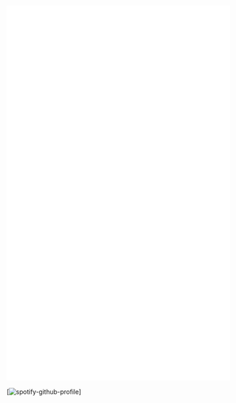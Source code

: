 ![Metrics](/github-metrics.svg)

[![spotify-github-profile](https://spotify-github-profile.kittinanx.com/api/view?uid=31pmcgw7e7f3fhsrigqi2lqg5sye&cover_image=true&theme=natemoo-re&show_offline=false&background_color=121212&interchange=false&bar_color=53b14f&bar_color_cover=false)]
